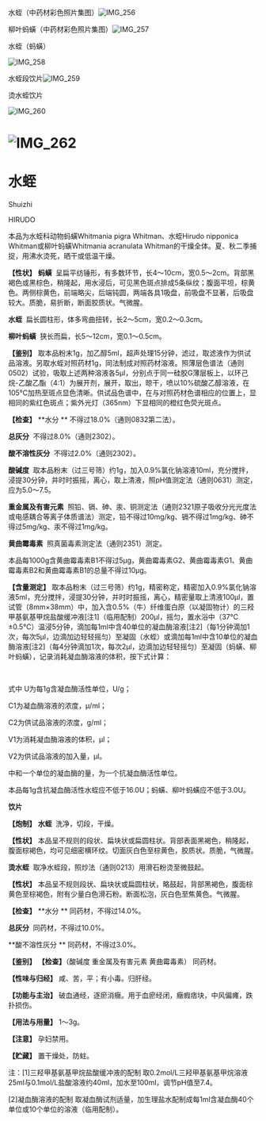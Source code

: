 水蛭（中药材彩色照片集图）![IMG_256](/medicine-image/shui-zhi/1.png)

柳叶蚂蟥（中药材彩色照片集图）![IMG_257](/medicine-image/shui-zhi/2.png)

水蛭（蚂蟥）

![IMG_258](/medicine-image/shui-zhi/3.png)

水蛭段饮片![IMG_259](/medicine-image/shui-zhi/4.png)

烫水蛭饮片

![IMG_260](/medicine-image/shui-zhi/5.png)

# ![IMG_262](/medicine-image/shui-zhi/6.png)

# ****水蛭****

Shuizhi

HIRUDO

本品为水蛭科动物蚂蟥Whitmania pigra Whitman、水蛭Hirudo nipponica Whitman或柳叶蚂蟥Whitmania acranulata Whitman的干燥全体。夏、秋二季捕捉，用沸水烫死，晒干或低温干燥。

**【性状】** **蚂蟥**  呈扁平纺锤形，有多数环节，长4～10cm，宽0.5～2cm。背部黑褐色或黑棕色，稍隆起，用水浸后，可见黑色斑点排成5条纵纹；腹面平坦，棕黄色。两侧棕黄色，前端略尖，后端钝圆，两端各具1吸盘，前吸盘不显著，后吸盘较大。质脆，易折断，断面胶质状。气微腥。

**水蛭**  扁长圆柱形，体多弯曲扭转，长2～5cm，宽0.2～0.3cm。

**柳叶蚂蟥**  狭长而扁，长5～12cm，宽0.1～0.5cm。

**【鉴别】** 取本品粉末1g，加乙醇5ml，超声处理15分钟，滤过，取滤液作为供试品溶液。另取水蛭对照药材1g，同法制成对照药材溶液。照薄层色谱法（通则0502）试验，吸取上述两种溶液各5μl，分别点于同一硅胶G薄层板上，以环己烷-乙酸乙酯（4:1）为展开剂，展开，取出，晾干，喷以10\%硫酸乙醇溶液，在105℃加热至斑点显色清晰。供试品色谱中，在与对照药材色谱相应的位置上，显相同的紫红色斑点；紫外光灯（365nm）下显相同的橙红色荧光斑点。

**【检查】** **水分 ** 不得过18.0\%（通则0832第二法）。

**总灰分**  不得过8.0\%（通则2302）。

**酸不溶性灰分**  不得过2.0\%（通则2302）。

**酸碱度**  取本品粉末（过三号筛）约1g，加入0.9\%氯化钠溶液10ml，充分搅拌，浸提30分钟，并时时振摇，离心，取上清液，照pH值测定法（通则0631）测定，应为5.0～7.5。

**重金属及有害元素**  照铅、镉、砷、汞、铜测定法（通则2321原子吸收分光光度法或电感耦合等离子体质谱法）测定，铅不得过10mg/kg、镉不得过1mg/kg、砷不得过5mg/kg、汞不得过1mg/kg。

**黄曲霉毒素**  照真菌毒素测定法（通则2351）测定。

本品每1000g含黄曲霉毒素B1不得过5μg，黄曲霉毒素G2、黄曲霉毒素G1、黄曲霉毒素B2和黄曲霉毒素B1的总量不得过10μg。

**【含量测定】** 取本品粉末（过三号筛）约1g，精密称定，精密加入0.9\%氯化钠溶液5ml，充分搅拌，浸提30分钟，并时时振摇，离心，精密量取上清液100μl，置试管（8mm×38mm）中，加入含0.5\%（牛）纤维蛋白原（以凝固物计）的三羟甲基氨基甲烷盐酸缓冲液\[注1\]（临用配制）200μl，摇匀，置水浴中（37℃±0.5℃）温浸5分钟，滴加每1ml中含40单位的凝血酶溶液\[注2\]（每1分钟滴加1次，每次5μl，边滴加边轻轻摇匀）至凝固（水蛭）或滴加每1ml中含10单位的凝血酶溶液\[注2\]（每4分钟滴加1次，每次2μl，边滴加边轻轻摇匀）至凝固（蚂蟥、柳叶蚂蟥），记录消耗凝血酶溶液的体积，按下式计算：

 

式中 U为每1g含凝血酶活性单位，U/g；

C1为凝血酶溶液的浓度，μ/ml；

C2为供试品溶液的浓度，g/ml；

V1为消耗凝血酶溶液的体积，μl；

V2为供试品溶液的加入量，μl。

中和一个单位的凝血酶的量，为一个抗凝血酶活性单位。

本品每1g含抗凝血酶活性水蛭应不低于16.0U；蚂蟥、柳叶蚂蟥应不低于3.0U。

**饮片**

**【炮制】** **水蛭**  洗净，切段，干燥。

**【性状】** 本品呈不规则的段状、扁块状或扁圆柱状。背部表面黑褐色，稍隆起，腹面棕褐色，均可见细密横环纹。切面灰白色至棕黄色，胶质状。质脆，气微腥。

**烫水蛭**  取净水蛭段，照炒法（通则0213）用滑石粉烫至微鼓起。

**【性状】** 本品呈不规则段状、扁块状或扁圆柱状，略鼓起，背部黑褐色，腹面棕黄色至棕褐色，附有少量白色滑石粉。断面松泡，灰白色至焦黄色。气微腥。

**【检查】** **水分 ** 同药材，不得过14.0\%。

**总灰分**  同药材，不得过10.0\%。

**酸不溶性灰分 ** 同药材，不得过3.0\%。

**【鉴别】** **【检查】**（酸碱度 重金属及有害元素 黄曲霉毒素） 同药材。

**【性味与归经】** 咸、苦，平；有小毒。归肝经。

**【功能与主治】** 破血通经，逐瘀消癥。用于血瘀经闭，癥瘕痞块，中风偏瘫，跌扑损伤。

**【用法与用量】** 1～3g。

**【注意】** 孕妇禁用。

**【贮藏】** 置干燥处，防蛀。

注：\[1\]三羟甲基氨基甲烷盐酸缓冲液的配制 取0.2mol/L三羟甲基氨基甲烷溶液25ml与0.1mol/L盐酸溶液约40ml，加水至100ml，调节pH值至7.4。

\[2\]凝血酶溶液的配制 取凝血酶试剂适量，加生理盐水配制成每1ml含凝血酶40个单位或10个单位的溶液（临用配制）。